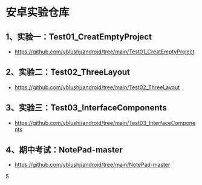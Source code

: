 # 安卓实验仓库
## 1、实验一：Test01_CreatEmptyProject
* https://github.com/yblushj/android/tree/main/Test01_CreatEmptyProject
## 2、实验二：Test02_ThreeLayout
* https://github.com/yblushj/android/tree/main/Test02_ThreeLayout
## 3、实验三：Test03_InterfaceComponents
* https://github.com/yblushj/android/tree/main/Test03_InterfaceComponents
## 4、期中考试：NotePad-master
* https://github.com/yblushj/android/tree/main/NotePad-master

5
